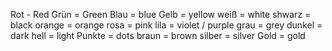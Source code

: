 Rot - Red
Grün = Green
Blau = blue
Gelb = yellow
weiß = white
shwarz = black
orange = orange
rosa = pink
lila = violet / purple
grau = grey
dunkel = dark
hell = light
Punkte = dots
braun = brown
silber = silver
Gold = gold

